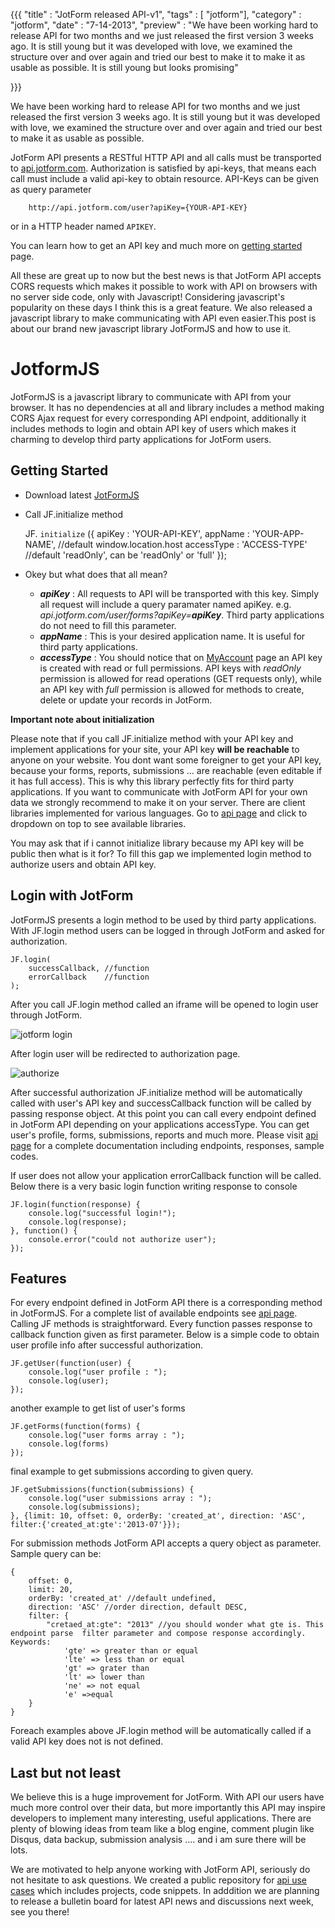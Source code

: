 {{{
    "title"    : "JotForm released API-v1",
    "tags"     : [ "jotform"],
    "category" : "jotform",
    "date"     : "7-14-2013",
    "preview"  : "We have been working hard to release API for two months and we just released the first version 3 weeks ago. It is still young but it was developed with love, we examined the structure over and over again and tried our best to make it to make it as usable as possible. It is still young but looks promising"

}}}

We have been working hard to release API for two months and we just released the first version 3 weeks ago. It is still young but it was developed with love, we examined the structure over and over again and tried our best to make it as usable as possible. 

JotForm API presents a RESTful HTTP API and all calls must be transported to [api.jotform.com](api.jotform.com). Authorization is satisfied by api-keys, that means each call must include a valid api-key to obtain resource. API-Keys can be given as query parameter
        
        http://api.jotform.com/user?apiKey={YOUR-API-KEY} 
 
or in a HTTP header named `APIKEY`.

You can learn how to get an API key and much more on [getting started](http://api.jotform.com/docs/#gettingstarted) page.

 All these are great up to now but the best news is that JotForm API accepts CORS requests which makes it possible to work with API on browsers with no server side code, only with Javascript! Considering javascript's popularity on these days I think this is a great feature. 
 We also released a javascript library to make communicating with API even easier.This post is about our brand new javascript library JotFormJS and how to use it.

 JotformJS
 =========
 JotFormJS is a javascript library to communicate with API from your browser. It has no dependencies at all and library includes a method making CORS Ajax request for every corresponding API endpoint, additionally it includes methods to login and obtain API key of users which makes it charming to develop third party applications for JotForm users.

 Getting Started
 ---------------

 -  Download latest [JotFormJS](http://js.jotform.com/JotForm.js)
 -  Call JF.initialize method


    JF. `initialize` ({
        apiKey      : 'YOUR-API-KEY',
        appName     : 'YOUR-APP-NAME', //default window.location.host
        accessType  : 'ACCESS-TYPE' //default 'readOnly', can be 'readOnly' or 'full'
    });

-   Okey but what does that all mean?
    -   __*apiKey*__     : All requests to API will be transported with this key. Simply all request will include a query paramater named apiKey. e.g. *api.jotform.com/user/forms?apiKey=__apiKey__*. Third party applications do not need to fill this parameter.
    -   __*appName*__    : This is your desired application name. It is useful for third party applications.
    -   __*accessType*__ : You should notice that on [MyAccount](http://www.jotform.com/myaccount) page an API key is created with read or full permissions. API keys with *readOnly* permission is allowed for read operations (GET requests only), while an API key with *full* permission is allowed for methods to create, delete or update your records in JotForm. 

__Important note about initialization__

Please note that if you call JF.initialize method with your API key and implement applications for your site, your API key __will be reachable__ to anyone on your website. You dont want some foreigner to get your API key, because your forms, reports, submissions ... are reachable (even editable if it has full access). This is why this library perfectly fits for third party applications. If you want to communicate with JotForm API for your own data we strongly recommend to make it on your server. There are client libraries implemented for various languages. Go to [api page](http://api.jotform.com) and click to dropdown on top to see available libraries.

You may ask that if i cannot initialize library because my API key will be public then what is it for? To fill this gap we implemented login method to authorize users and obtain API key.

Login with JotForm
------------------
JotFormJS presents a login method to be used by third party applications. With JF.login method users can be logged in through JotForm and asked for authorization.

    JF.login(
        successCallback, //function
        errorCallback    //function
    );

After you call JF.login method called an iframe will be opened to login user through JotForm.

![jotform login](/images/Untitled.png)

After login user will be redirected to authorization page. 

![authorize](/images/auth.png)

After successful authorization JF.initialize method will be automatically called with user's API key and successCallback function will be called by passing response object. At this point you can call every endpoint defined in JotForm API depending on your applications accessType. You can get user's profile, forms, submissions, reports and much more. Please visit [api page](http://api.jotform.com) for a complete documentation including endpoints, responses, sample codes.

If user does not allow your application errorCallback function will be called. Below there is a very basic login function writing response to console
    
    JF.login(function(response) {
        console.log("successful login!");
        console.log(response);
    }, function() {
        console.error("could not authorize user");
    });

Features
---
For every endpoint defined in JotForm API there is a corresponding method in JotFormJS. For a complete list of available endpoints see [api page](http://api.jotform.com). Calling JF methods is straightforward. Every function passes response to callback function given as first parameter. Below is a simple code to obtain user profile info after successful authorization.
    
    JF.getUser(function(user) {
        console.log("user profile : ");
        console.log(user);
    });
    
another example to get list of user's forms

    JF.getForms(function(forms) {
        console.log("user forms array : ");
        console.log(forms)
    });

final example to get submissions according to given query. 

    JF.getSubmissions(function(submissions) {
        console.log("user submissions array : ");
        console.log(submissions);
    }, {limit: 10, offset: 0, orderBy: 'created_at', direction: 'ASC', filter:{'created_at:gte':'2013-07'}});

For submission methods JotForm API accepts a query object as parameter. Sample query can be:
    
    {
        offset: 0,
        limit: 20,
        orderBy: 'created_at' //default undefined, 
        direction: 'ASC' //order direction, default DESC,
        filter: {
            "cretaed_at:gte": "2013" //you should wonder what gte is. This endpoint parse  filter parameter and compose response accordingly. Keywords:
                'gte' => greater than or equal
                'lte' => less than or equal
                'gt' => grater than
                'lt' => lower than
                'ne' => not equal
                'e' =>equal 
        }
    }

Foreach examples above JF.login method will be automatically called if a valid API key does not is not defined.


Last but not least
------------------
We believe this is a huge improvement for JotForm. With API our users have much more control over their data, but more importantly this API may inspire developers to implement many interesting, useful applications. There are plenty of blowing ideas from team like a blog engine, comment plugin like Disqus, data backup, submission analysis .... and i am sure there will be lots. 

We are motivated to help anyone working with JotForm API, seriously do not hesitate to ask questions. We created a public repository for [api use cases](https://github.com/jotform/api-use-cases) which includes projects, code snippets. In adddition we are planning to release a bulletin board for latest API news and discussions next week, see you there!

